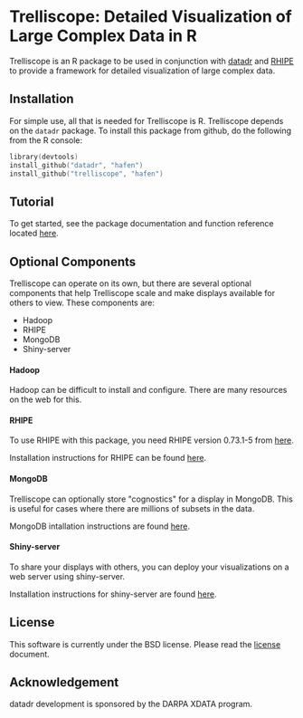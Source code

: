 # Trelliscope: Detailed Visualization of Large Complex Data in R

Trelliscope is an R package to be used in conjunction with [datadr](https://github.com/hafen/datadr) and [RHIPE](https://github.com/saptarshiguha/RHIPE) to provide a framework for detailed visualization of large complex data.

## Installation

For simple use, all that is needed for Trelliscope is R.  Trelliscope depends on the `datadr` package.  To install this package from github, do the following from the R console:

```s
library(devtools)
install_github("datadr", "hafen")
install_github("trelliscope", "hafen")
```

## Tutorial

To get started, see the package documentation and function reference located [here](http://hafen.github.com/trelliscope/).

## Optional Components

Trelliscope can operate on its own, but there are several optional components that help Trelliscope scale and make displays available for others to view.  These components are:

- Hadoop
- RHIPE
- MongoDB
- Shiny-server

#### Hadoop

Hadoop can be difficult to install and configure.  There are many resources on the web for this.

#### RHIPE

To use RHIPE with this package, you need RHIPE version 0.73.1-5 from [here](http://ml.stat.purdue.edu/rhipebin/Rhipe_0.73.1-5.tar.gz).

Installation instructions for RHIPE can be found [here](http://www.datadr.org/install.html).

#### MongoDB

Trelliscope can optionally store "cognostics" for a display in MongoDB.  This is useful for cases where there are millions of subsets in the data.

MongoDB intallation instructions are found [here](http://docs.mongodb.org/manual/installation/).

#### Shiny-server

To share your displays with others, you can deploy your visualizations on a web server using shiny-server.

Installation instructions for shiny-server are found [here](https://github.com/rstudio/shiny-server).

## License

This software is currently under the BSD license.  Please read the [license](https://github.com/hafen/trelliscope/blob/master/LICENSE.md) document.

## Acknowledgement

datadr development is sponsored by the DARPA XDATA program.
